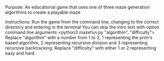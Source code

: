 Purpose: 
An educational game that uses one of three maze generation algorithms to create a playable maze

Instructions:
Run the game from the command line, changing to the correct directory and entering <python3 mazefun.py> in the terminal
You can skip the intro text with option command line arguments <python3 mazefun.py "algorithm", "difficulty">
Replace "algorithm" with a number from 1 to 3, 1 representing the prim's based algorithm, 2 representing recursive division
and 3 representing recursive backtracking. Replace "difficulty" with either 1 or 2 representing easy and hard. 